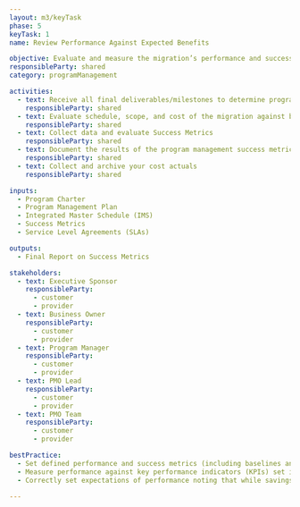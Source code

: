 ```yaml
---
layout: m3/keyTask
phase: 5
keyTask: 1
name: Review Performance Against Expected Benefits 

objective: Evaluate and measure the migration’s performance and success to determine if objectives were achieved. 
responsibleParty: shared
category: programManagement

activities:
  - text: Receive all final deliverables/milestones to determine program completion
    responsibleParty: shared
  - text: Evaluate schedule, scope, and cost of the migration against baseline metrics including performance against relevant metrics
    responsibleParty: shared
  - text: Collect data and evaluate Success Metrics
    responsibleParty: shared
  - text: Document the results of the program management success metrics and present results to key stakeholders
    responsibleParty: shared
  - text: Collect and archive your cost actuals
    responsibleParty: shared

inputs:
  - Program Charter
  - Program Management Plan
  - Integrated Master Schedule (IMS)
  - Success Metrics
  - Service Level Agreements (SLAs)

outputs:
  - Final Report on Success Metrics

stakeholders:
  - text: Executive Sponsor
    responsibleParty:
      - customer
      - provider
  - text: Business Owner
    responsibleParty:
      - customer
      - provider
  - text: Program Manager
    responsibleParty:
      - customer
      - provider
  - text: PMO Lead
    responsibleParty:
      - customer
      - provider
  - text: PMO Team
    responsibleParty:
      - customer
      - provider

bestPractice:
  - Set defined performance and success metrics (including baselines and targets) at the beginning of the program to be able to measure and communicate the benefits intended and ultimately achieved
  - Measure performance against key performance indicators (KPIs) set in Phase 1, internal and external standards including <a href="http://www.benchmarks.gsa.gov/">benchmarks.gsa.gov</a>, and the <a href="https://ussm.gsa.gov/fibf/">Federal Integrated Business Framework (FIBF)</a> Performance Management Framework
  - Correctly set expectations of performance noting that while savings often are realized from shared support arrangements, the efficiencies do not appear immediately and in the short-run may appear to be more costly during the stabilization period

---
```

